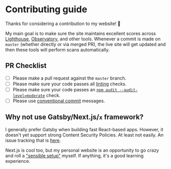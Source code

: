 # Contributing guide

Thanks for considering a contribution to my website! 🙏

My main goal is to make sure the site maintains excellent scores across [Lighthouse][lighthouse], [Observatory][observatory], and other tools. Whenever a commit is made on `master` (whether directly or via merged PR), the live site will get updated and then these tools will perform scans automatically.

[lighthouse]: https://lighthouse-dot-webdotdevsite.appspot.com/lh/html?url=https://hi.im.borja.and.im.a.full.stack.dev
[observatory]: https://observatory.mozilla.org/analyze/full.stack.dev

## PR Checklist

* [ ] Please make a pull request against the `master` branch.
* [ ] Please make sure your code passes all [linting](../README.md#linting-) checks.
* [ ] Please make sure your code passes an [`npm audit --audit-level=moderate`](https://docs.npmjs.com/cli/audit) check.
* [ ] Please use [conventional commit](https://www.conventionalcommits.org/) messages.

## Why not use Gatsby/Next.js/`x` framework?

I generally prefer Gatsby when building fast React-based apps. However, it doesn't yet support strong Content Security Policies. At least not easily. An issue tracking that is [here](https://github.com/gatsbyjs/gatsby/issues/10890).

Next.js is cool too, but my personal website is an opportunity to go crazy and roll a ["sensible setup"](../webpack.config.babel.js) myself. If anything, it's a good learning experience.
